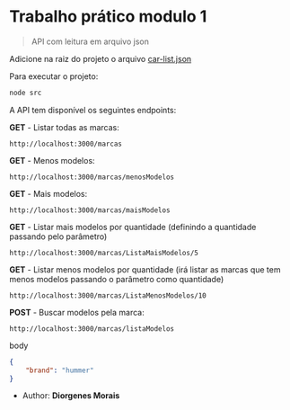 # Trabalho prático modulo 1

> API com leitura em arquivo json


Adicione na raiz do projeto o arquivo [car-list.json](https://github.com/matthlavacka/car-list)

Para executar o projeto:
```bash
node src
```

A API tem disponível os seguintes endpoints:

**GET** - Listar todas as marcas:
```
http://localhost:3000/marcas
```

**GET** - Menos modelos:
```
http://localhost:3000/marcas/menosModelos
```

**GET** - Mais modelos:
```
http://localhost:3000/marcas/maisModelos
```

**GET** - Listar mais modelos por quantidade (definindo a quantidade passando pelo parâmetro)
```
http://localhost:3000/marcas/ListaMaisModelos/5
```

**GET** - Listar menos modelos por quantidade (irá listar as marcas que tem menos modelos passando o parâmetro como quantidade)
```
http://localhost:3000/marcas/ListaMenosModelos/10
```

**POST** - Buscar modelos pela marca:
```
http://localhost:3000/marcas/listaModelos
```

body
```json
{
    "brand": "hummer"
}
```


* Author: **Diorgenes Morais**

